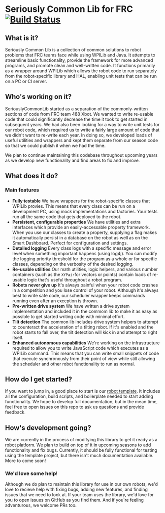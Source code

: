 # Seriously Common Lib for FRC [![Build Status](https://travis-ci.org/Team488/SeriouslyCommonLib.svg?branch=master)](https://travis-ci.org/Team488/SeriouslyCommonLib)

## What is it?

Seriously Common Lib is a collection of common solutions to robot problems that FRC teams face while using WPILib and Java. It attempts to streamline basic functionality, provide the framework for more advanced programs, and promote clean and well-written code. It functions primarily as a wrapper around WPILib which allows the robot code to run separately from the robot-specific library and HAL, enabling unit tests that can be run on a PC or CI server.

## Who's working on it?
SeriouslyCommonLib started as a separation of the commonly-written sections of code from FRC team 488 Xbot. We wanted to write re-usable code that could significantly decrease the time it took to get started in subsequent years. We had also been looking for a way to write unit tests for our robot code, which required us to write a fairly large amount of code that we didn't want to re-write each year. In doing so, we developed loads of useful utilities and wrappers and kept them separate from our season code so that we could publish it when we had the time.

We plan to continue maintaining this codebase throughout upcoming years as we develop new functionality and find areas to fix and improve.

## What does it do?
### Main features
- **Fully testable** We have wrappers for the robot-specific classes that WPILib provies. This means that every class can be run on a development PC, using mock implementations and factories. Your tests run all the same code that gets deployed to the robot.
- **Persistent, configurable properties** We have utilities and extra interfaces which provide an easily-accessable property framework. When you use our classes to create a property, supplying a flag makes it automatically persist in a database on the robot as well as on the Smart Dashboard. Perfect for configuration and settings.
- **Detailed logging** Every class logs with a specific message and error level when something important happens (using log4j). You can modify the logging priority threshold for the program as a whole or for specific classes, depending on the verbosity of the desired logging.
- **Re-usable utilities**  Our math utilities, logic helpers, and various number containers (such as the `XYPair`for vectors or points) contain loads of re-usable logic that's useful throughout a robot program.
- **Robots never give up** It's always painful when your robot code crashes in a competition and you lose control of your robot. Although it's always best to write safe code, our scheduler wrapper keeps commands running even after an exception is thrown.
- **Pre-written drive system** We have written a drive system implementation and included it in the commom lib to make it as easy as possible to get started writing code with minimal effort.
- **Tilt detection** The common lib includes drive system helpers to attempt to counteract the acceleration of a tilting robot. If it's enabled and the robot starts to fall over, the tilt detection will kick in and attempt to right itself.
- **Enhanced autonomous capabilities** We're working on the infrastructure required to allow you to write JavaScript code which executes as a WPILib command. This means that you can write small snippets of code that execute synchronously from their point of view while still allowing the scheduler and other robot functionality to run as normal.

## How do I get started?

If you want to jump in, a good place to start is our [robot template](https://github.com/Team488/FRCRobotTemplate). It includes all the configuration, build scripts, and boilerplate needed to start adding functionality. We hope to develop full documentation, but in the mean time, feel free to open issues on this repo to ask us questions and provide feedback. 

## How's development going?

We are currently in the process of modifying this library to get it ready as a robot platform. We plan to build on top of it in upcoming seasons to add functionality and fix bugs. Currently, it should be fully functional for testing using the template project, but there isn't much documentation available. More to come soon!

### We'd love some help!

Although we do plan to maintain this library for use in our own robots, we'd love to recieve help with fixing bugs, adding new features, and finding issues that we need to look at. If your team uses the library, we'd love for you to open issues on GitHub as you find them. And if you're feeling adventurous, we welcome PRs too.
